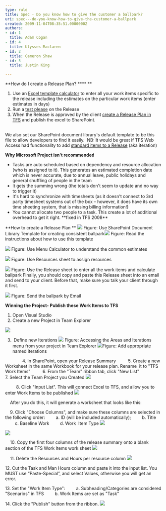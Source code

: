 ```yaml
---
type: rule
title: Spec - Do you know how to give the customer a ballpark?
uri: spec---do-you-know-how-to-give-the-customer-a-ballpark
created: 2009-11-04T08:35:51.0000000Z
authors:
- id: 1
  title: Adam Cogan
- id: 4
  title: Ulysses Maclaren
- id: 2
  title: Cameron Shaw
- id: 5
  title: Justin King

---
```


 
**How do I create a Release Plan? ****
**

1. Use an [Excel template calcul​ator](/Management/RulesToBetterProjectManagement/Documents/SSWPrioritiesEstimatesTemplate.xlsx) to enter all your work items specific to the release including the estimates on the particular work items (enter estimates in days)
2. Run a [test please](/Management/RulesToSuccessfulProjects/Pages/InternalTestPlease.aspx) on the Release
3. When the Release is approved by the client [create a Release Plan in TFS](http&#58;//www.ssw.com.au/ssw/Standards/Rules/RulesToBetterProjectManagementWithTFS.aspx) and publish the excel to SharePoint.

<br>We also set our SharePoint document library's default template to be this file to allow developers to find it easily. ​​​ 
NB: It would be great if TFS Web Access had functionality to add [standard items to a Release](http&#58;//www.ssw.com.au/ssw/Standards/BetterSoftwareSuggestions/TeamFoundationServer.aspx#StandardItems) (aka iteration)

**Why Microsoft Project isn't recommended**

- Tasks are auto scheduled based on dependency and resource allocation (who is assigned to it). This generates an estimated completion date which is never accurate, due to annual leave, public holidays and general shuffling of people in the team
- It gets the summing wrong (the totals don't seem to update and no way to trigger it)
- It's hard to synchronize with timesheets (as it doesn't connect to 3rd party timesheet systems out of the box – however, it does have its own time sheeting system, that is missing billing information!)
- You cannot allocate two people to a task. This create a lot of additional overhead to get it right. \*\*fixed in TFS 2008\*\*


**How to create a Release Plan
**
![](/Management/RulesToBetterProjectManagement/PublishingImages/SSWBallPark-SharePointTemplate.jpg) Figure: Use SharePoint Document Library Template for creating consistent ballpark![](/Management/RulesToBetterProjectManagement/PublishingImages/SSWBallPark-SharePointTemplate-Instructions.jpg) Figure: Read the instructions about how to use this template 

![](/Management/RulesToBetterProjectManagement/PublishingImages/SSWBallPark-SharePointTemplate-MenuCalc.jpg) Figure: Use Menu Calculator to understand the common estimates 

![](/Management/RulesToBetterProjectManagement/PublishingImages/SSWBallPark-SharePointTemplate-Resources.jpg) Figure: Use Resources sheet to assign resources 

![](/Management/RulesToBetterProjectManagement/PublishingImages/SSWBallPark-SharePointTemplate-Ballpark.jpg) Figure: Use the Release sheet to enter all the work items and calculate ballpark 
Finally, you should copy and paste this Release sheet into an email and send to your client. Before that, make sure you talk your client through it first. 

![](/Management/RulesToBetterProjectManagement/PublishingImages/SSWBallPark-SharePointTemplate-Email.jpg) Figure: Send the ballpark by Email     

**Winning the Project- Publish these Work Items to TFS**

1. Open Visual Studio
2. Create a new Project in Team Explorer


![](/Management/RulesToBetterProjectManagement/PublishingImages/CreateNewProjectInTE.jpg)

3.  Define new Iterations
![](/Management/RulesToBetterProjectManagement/PublishingImages/AreasAndIterations.jpg)
Figure: Accessing the Areas and Iterations menu from your project in Team Explorer
![](/Management/RulesToBetterProjectManagement/PublishingImages/NamedIterations.jpg)Figure: Add appropriate named iterations

              4. In SharePoint, open your Release Summary
         5. Create a new Worksheet in the same Workbook for your release plan. Rename  it to "TFS Work Items"
         6. From the "Team" ribbon tab, click "New List"
         7. Select the Team Project you Created
![](/Management/RulesToBetterProjectManagement/PublishingImages/TeamProjectYouCreate.jpg)

         8. Click "Input List". This will connect Excel to TFS, and allow you to enter Work Items to be published
![](/Management/RulesToBetterProjectManagement/PublishingImages/InputList.jpg)

    After you do this, it will generate a worksheet that looks like this:


    9. Click "Choose Columns", and make sure these columns are selected in the following order:
        a. ID (will be included automatically);
        b. Title
        c. Baseline Work
        d. Work  Item Type
![](/Management/RulesToBetterProjectManagement/PublishingImages/ChooseColumns.jpg)

![](/Management/RulesToBetterProjectManagement/PublishingImages/Columns.jpg)


    10. Copy the first four columns of the release summary onto a blank section of the TFS Work Items work sheet
![](/Management/RulesToBetterProjectManagement/PublishingImages/CopyColumnsToWorksheet.jpg)

    11. Delete the Resources and Hours per resource column
![](/Management/RulesToBetterProjectManagement/PublishingImages/DeleteRHColumn.jpg)

12. Cut the Task and Man Hours column and paste it into the input list. You MUST use “Paste-Special”, and select Values, otherwise you will get an error.

13. Set the "Work Item Type":
        a. Subheading/Categories are considered "Scenarios" in TFS
        b. Work Items are set as "Task"

14. Click the "Publish" button from the ribbon. 
![](/Management/RulesToBetterProjectManagement/PublishingImages/ClickPublish.jpg)


